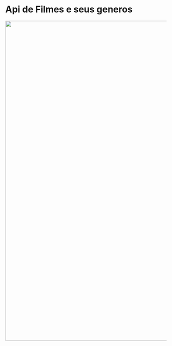 # Api de Filmes e seus generos

<img src="https://github.com/user-attachments/assets/fb774100-856f-42fa-a6fb-75fd1f0b23d4" width="1000" heigth="1000" />
